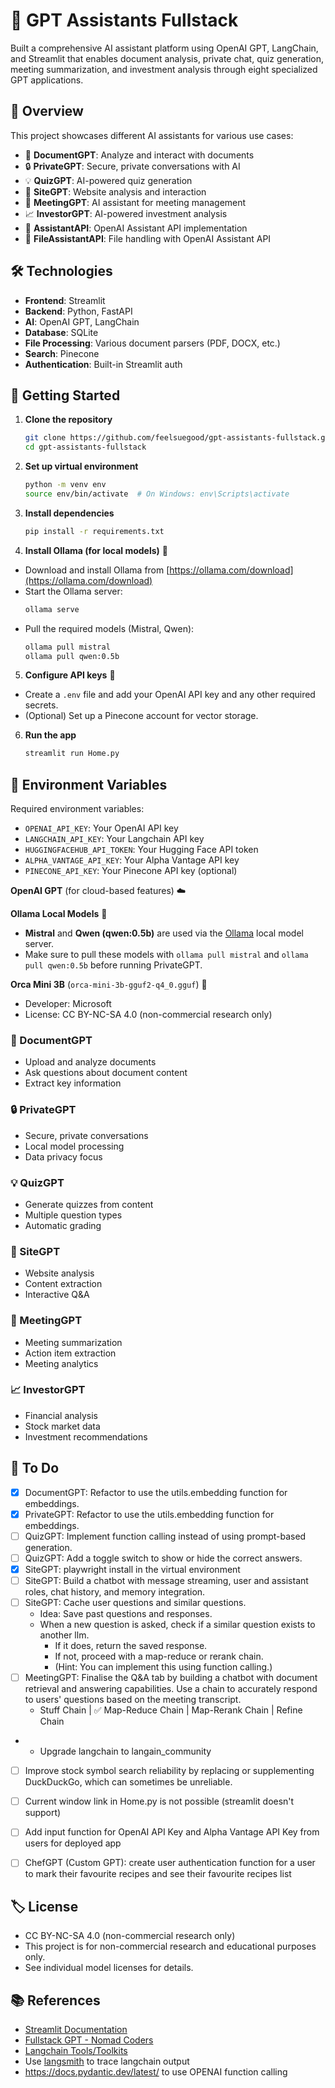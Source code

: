 # 🤖 GPT Assistants Fullstack

Built a comprehensive AI assistant platform using OpenAI GPT, LangChain, and Streamlit that enables document analysis, private chat, quiz generation, meeting summarization, and investment analysis through eight specialized GPT applications.

## 🎯 Overview

This project showcases different AI assistants for various use cases:

- 📄 **DocumentGPT**: Analyze and interact with documents
- 🔒 **PrivateGPT**: Secure, private conversations with AI
- 💡 **QuizGPT**: AI-powered quiz generation
- 📌 **SiteGPT**: Website analysis and interaction
- 📆 **MeetingGPT**: AI assistant for meeting management
- 📈 **InvestorGPT**: AI-powered investment analysis
- 🔧 **AssistantAPI**: OpenAI Assistant API implementation
- 📁 **FileAssistantAPI**: File handling with OpenAI Assistant API


## 🛠️ Technologies

- **Frontend**: Streamlit
- **Backend**: Python, FastAPI
- **AI**: OpenAI GPT, LangChain
- **Database**: SQLite
- **File Processing**: Various document parsers (PDF, DOCX, etc.)
- **Search**: Pinecone
- **Authentication**: Built-in Streamlit auth


## 🚀 Getting Started

1. **Clone the repository**
    ```bash
    git clone https://github.com/feelsuegood/gpt-assistants-fullstack.git
    cd gpt-assistants-fullstack
    ```

2. **Set up virtual environment**
    ```bash
    python -m venv env
    source env/bin/activate  # On Windows: env\Scripts\activate
    ```

3. **Install dependencies**
    ```bash
    pip install -r requirements.txt
    ````

4. **Install Ollama (for local models)** 🦙

- Download and install Ollama from [https://ollama.com/download](https://ollama.com/download)
- Start the Ollama server:
  ```bash
  ollama serve
  ```
- Pull the required models (Mistral, Qwen):
  ```bash
  ollama pull mistral
  ollama pull qwen:0.5b
  ```

5. **Configure API keys** 🔑

- Create a `.env` file and add your OpenAI API key and any other required secrets.
- (Optional) Set up a Pinecone account for vector storage.

6. **Run the app**
    ```bash
    streamlit run Home.py
    ```


## 🔑 Environment Variables

Required environment variables:
- `OPENAI_API_KEY`: Your OpenAI API key
- `LANGCHAIN_API_KEY`: Your Langchain API key
- `HUGGINGFACEHUB_API_TOKEN`: Your Hugging Face API token
- `ALPHA_VANTAGE_API_KEY`: Your Alpha Vantage API key
- `PINECONE_API_KEY`: Your Pinecone API key (optional)  

**OpenAI GPT** (for cloud-based features) ☁️

**Ollama Local Models** 🦙
-  **Mistral** and **Qwen (qwen:0.5b)** are used via the [Ollama](https://ollama.com/) local model server.
- Make sure to pull these models with `ollama pull mistral` and `ollama pull qwen:0.5b` before running PrivateGPT.

**Orca Mini 3B** (`orca-mini-3b-gguf2-q4_0.gguf`) 🐳
- Developer: Microsoft
- License: CC BY-NC-SA 4.0 (non-commercial research only)
  
### 📄 DocumentGPT
- Upload and analyze documents
- Ask questions about document content
- Extract key information

### 🔒 PrivateGPT
- Secure, private conversations
- Local model processing
- Data privacy focus

### 💡 QuizGPT
- Generate quizzes from content
- Multiple question types
- Automatic grading

### 📌 SiteGPT
- Website analysis
- Content extraction
- Interactive Q&A

### 📆 MeetingGPT
- Meeting summarization
- Action item extraction
- Meeting analytics

### 📈 InvestorGPT
- Financial analysis
- Stock market data
- Investment recommendations


## 📝 To Do

- [x] DocumentGPT: Refactor to use the utils.embedding function for embeddings.
- [x] PrivateGPT: Refactor to use the utils.embedding function for embeddings.
- [ ] QuizGPT: Implement function calling instead of using prompt-based generation.
- [ ] QuizGPT: Add a toggle switch to show or hide the correct answers.
- [x] SiteGPT: playwright install in the virtual environment
- [ ] SiteGPT: Build a chatbot with message streaming, user and assistant roles, chat history, and memory integration.
- [ ] SiteGPT: Cache user questions and similar questions.
  - Idea: Save past questions and responses.
  - When a new question is asked, check if a similar question exists to another llm.
    - If it does, return the saved response.
    - If not, proceed with a map-reduce or rerank chain.
    - (Hint: You can implement this using function calling.)
- [ ] MeetingGPT: Finalise the Q&A tab by building a chatbot with document retrieval and answering capabilities. Use a chain to accurately respond to users' questions based on the meeting transcript.
  - Stuff Chain | ✅ Map-Reduce Chain | Map-Rerank Chain | Refine Chain
- - Upgrade langchain to langain_community
- [ ] Improve stock symbol search reliability by replacing or supplementing DuckDuckGo, which can sometimes be unreliable.
- [ ] Current window link in Home.py is not possible (streamlit doesn't support)
- [ ] Add input function for OpenAI API Key and Alpha Vantage API Key from users for deployed app
- [ ] ChefGPT (Custom GPT): create user authentication function for a user to mark their favourite recipes and see their favourite recipes list 



## 🏷️ License
- CC BY-NC-SA 4.0 (non-commercial research only)
- This project is for non-commercial research and educational purposes only.  
- See individual model licenses for details.

## 📚 References
- [Streamlit Documentation](https://docs.streamlit.io/develop/api-reference)
- [Fullstack GPT - Nomad Coders](https://nomadcoders.co/fullstack-gpt)
- [Langchain Tools/Toolkits](https://python.langchain.com/docs/integrations/tools/?_gl=1*ldavbi*_ga*ODYyMjkyMzAuMTc0Njk4NjYxNw..*_ga_47WX3HKKY2*czE3NDY5ODY2ODMkbzEkZzEkdDE3NDY5ODY2OTMkajAkbDAkaDA)
- Use [langsmith](https://smith.langchain.com/) to trace langchain output
- https://docs.pydantic.dev/latest/ to use OPENAI function calling
  



